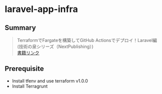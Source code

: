 # laravel-app-infra

## Summary

> TerraformでFargateを構築してGitHub Actionsでデプロイ！Laravel編 (技術の泉シリーズ（NextPublishing）)  
[書籍リンク](https://www.amazon.co.jp/Terraform%E3%81%A7Fargate%E3%82%92%E6%A7%8B%E7%AF%89%E3%81%97%E3%81%A6GitHub-Actions%E3%81%A7%E3%83%87%E3%83%97%E3%83%AD%E3%82%A4%EF%BC%81Laravel%E7%B7%A8-%E6%8A%80%E8%A1%93%E3%81%AE%E6%B3%89%E3%82%B7%E3%83%AA%E3%83%BC%E3%82%BA%EF%BC%88NextPublishing%EF%BC%89-%E5%B1%B1%E5%8E%9F-%E5%B4%87%E5%8F%B2-ebook/dp/B09GFB67X1)

## Prerequisite

- Install tfenv and use terraform v1.0.0
- Install Terragrunt